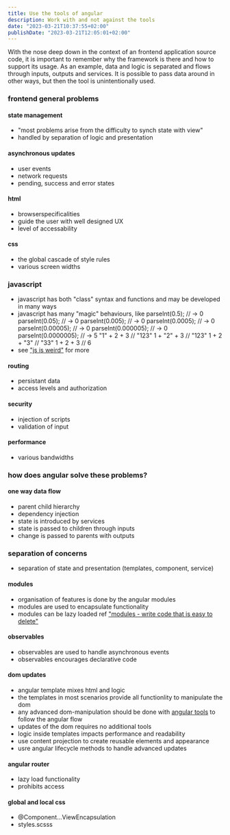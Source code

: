 ```yaml
---
title: Use the tools of angular
description: Work with and not against the tools
date: "2023-03-21T10:37:55+02:00"
publishDate: "2023-03-21T12:05:01+02:00"
---
```

With the nose deep down in the context of an frontend application source code, it is important to remember why the framework is there and how to support its usage.
As an example, data and logic is separated and flows through inputs, outputs and services. It is possible to pass data around in other ways, but then the tool is unintentionally used.

### frontend general problems  
#### state management
- "most problems arise from the difficulty to synch state with view"
- handled by separation of logic and presentation
#### asynchronous updates
- user events
- network requests
- pending, success and error states
#### html
- browserspecificalities
- guide the user with well designed UX
- level of accessability
#### css
- the global cascade of style rules
- various screen widths
### javascript
- javascript has both "class" syntax and functions and may be developed in many ways
- javascript has many "magic" behaviours, like 
parseInt(0.5); // -> 0
parseInt(0.05); // -> 0
parseInt(0.005); // -> 0
parseInt(0.0005); // -> 0
parseInt(0.00005); // -> 0
parseInt(0.000005); // -> 0
parseInt(0.0000005); // -> 5
"1" + 2 + 3 // "123"
1 + "2" + 3 // "123"
1 + 2 + "3" // "33"
1 + 2 + 3 // 6
- see ["js is weird"](https://jsisweird.com/) for more
#### routing
- persistant data
- access levels and authorization
#### security
- injection of scripts
- validation of input
#### performance
- various bandwidths
  
### how does angular solve these problems?
#### one way data flow 
- parent child hierarchy
- dependency injection
- state is introduced by services
- state is passed to children through inputs 
- change is passed to parents with outputs
### separation of concerns
- separation of state and presentation (templates, component, service)
#### modules
- organisation of features is done by the angular modules
- modules are used to encapsulate functionality
- modules can be lazy loaded
ref ["modules - write code that is easy to delete"](https://eloquentjavascript.net/10_modules.html)
#### observables
- observables are used to handle asynchronous events
- observables encourages declarative code
#### dom updates
- angular template mixes html and logic
- the templates in most scenarios provide all functionlity to manipulate the dom
- any advanced dom-manipulation should be done with [angular tools](https://angular.io/api/core/Renderer2) to follow the angular flow 
- updates of the dom requires no additional tools
- logic inside templates impacts performance and readability
- use content projection to create reusable elements and appearance
- usre angular lifecycle methods to handle advanced updates
#### angular router
- lazy load functionality
- prohibits access
#### global and local css
- @Component...ViewEncapsulation
- styles.scsss


